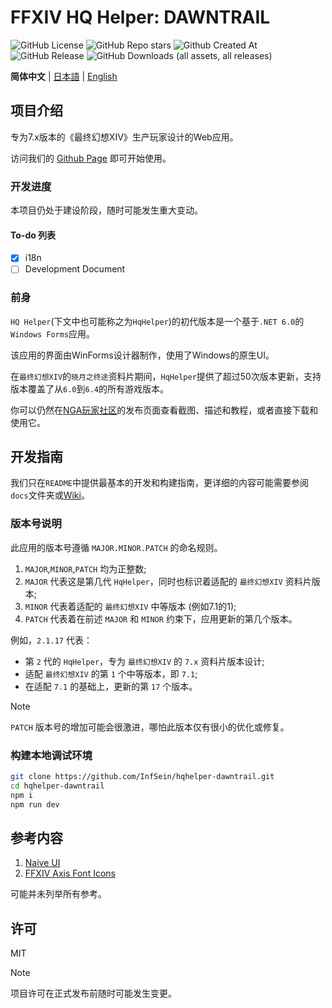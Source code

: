 # FFXIV HQ Helper: DAWNTRAIL

![GitHub License](https://img.shields.io/github/license/InfSein/hqhelper-dawntrail?style=flat&logo=github) ![GitHub Repo stars](https://img.shields.io/github/stars/InfSein/hqhelper-dawntrail?style=flat&logo=github) ![Github Created At](https://img.shields.io/github/created-at/InfSein/hqhelper-dawntrail?style=flat&logo=github) <br>
![GitHub Release](https://img.shields.io/github/v/release/InfSein/hqhelper-dawntrail?style=flat&logo=github) ![GitHub Downloads (all assets, all releases)](https://img.shields.io/github/downloads/InfSein/hqhelper-dawntrail/total?style=flat&logo=github)

**简体中文** | [日本語](https://github.com/InfSein/hqhelper-dawntrail/blob/master/docs/README.ja.md) | [English](https://github.com/InfSein/hqhelper-dawntrail/blob/master/docs/README.en.md)


## 项目介绍

专为7.x版本的《最终幻想XIV》生产玩家设计的Web应用。

访问我们的 [Github Page](https://infsein.github.io/hqhelper-dawntrail/) 即可开始使用。

### 开发进度

本项目仍处于建设阶段，随时可能发生重大变动。

#### To-do 列表

- [x] i18n
- [ ] Development Document

### 前身

`HQ Helper`(下文中也可能称之为`HqHelper`)的初代版本是一个基于`.NET 6.0`的`Windows Forms`应用。

该应用的界面由WinForms设计器制作，使用了Windows的原生UI。

在`最终幻想XIV`的`晓月之终途`资料片期间，`HqHelper`提供了超过50次版本更新，支持版本覆盖了从`6.0`到`6.4`的所有游戏版本。

你可以仍然在[NGA玩家社区](https://bbs.nga.cn/read.php?tid=31596099)的发布页面查看截图、描述和教程，或者直接下载和使用它。

## 开发指南

我们只在`README`中提供最基本的开发和构建指南，更详细的内容可能需要参阅`docs`文件夹或[Wiki](https://github.com/InfSein/hqhelper-dawntrail/wiki)。

### 版本号说明

此应用的版本号遵循 `MAJOR.MINOR.PATCH` 的命名规则。

1. `MAJOR`,`MINOR`,`PATCH` 均为正整数;
2. `MAJOR` 代表这是第几代 `HqHelper`，同时也标识着适配的 `最终幻想XIV` 资料片版本;
3. `MINOR` 代表着适配的 `最终幻想XIV` 中等版本 (例如7.1的1);
4. `PATCH` 代表着在前述 `MAJOR` 和 `MINOR` 约束下，应用更新的第几个版本。

例如，`2.1.17` 代表：

- 第 `2` 代的 `HqHelper`，专为 `最终幻想XIV` 的 `7.x` 资料片版本设计;
- 适配 `最终幻想XIV` 的第 `1` 个中等版本，即 `7.1`;
- 在适配 `7.1` 的基础上，更新的第 `17` 个版本。

> [!NOTE]
> `PATCH` 版本号的增加可能会很激进，哪怕此版本仅有很小的优化或修复。

### 构建本地调试环境

```sh
git clone https://github.com/InfSein/hqhelper-dawntrail.git
cd hqhelper-dawntrail
npm i
npm run dev
```

## 参考内容

1. [Naive UI](https://github.com/tusen-ai/naive-ui)
2. [FFXIV Axis Font Icons](https://github.com/thewakingsands/ffxiv-axis-font-icons)

可能并未列举所有参考。

## 许可

MIT

> [!NOTE]
> 项目许可在正式发布前随时可能发生变更。